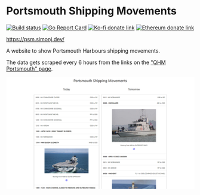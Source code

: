 # Portsmouth Shipping Movements

[![Build status](https://github.com/psidex/PortsmouthShippingMovements/workflows/CI/badge.svg)](https://github.com/psidex/PortsmouthShippingMovements/actions)
[![Go Report Card](https://goreportcard.com/badge/github.com/psidex/PortsmouthShippingMovements)](https://goreportcard.com/report/github.com/psidex/PortsmouthShippingMovements)
[![Ko-fi donate link](https://img.shields.io/badge/Donate-Coffee-orange.svg?style=flat&colorA=35383d)](https://ko-fi.com/M4M18XB1)
[![Ethereum donate link](https://img.shields.io/badge/Donate-Ether-5965a2.svg?style=flat&colorA=35383d)](https://etherscan.io/address/0x54A8Fe0C28B9DD4940266A78d70f11B621735A97)

https://psm.simonj.dev/

A website to show Portsmouth Harbours shipping movements.

The data gets scraped every 6 hours from the links on the ["QHM Portsmouth" page](https://www.royalnavy.mod.uk/qhm/portsmouth/shipping-movements).

![demo image](./demo.png)

